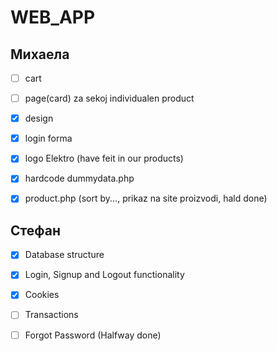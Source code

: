 # WEB_APP

## Михаела

- [ ] cart

- [ ] page(card) za sekoj individualen product

- [x] design

- [x] login forma

- [x] logo Elektro (have feit in our products)

- [x] hardcode dummydata.php

- [x] product.php (sort by..., prikaz na site proizvodi, hald done)

## Стефан

- [x] Database structure

- [x] Login, Signup and Logout functionality

- [x] Cookies

- [ ] Transactions

- [ ] Forgot Password (Halfway done)

